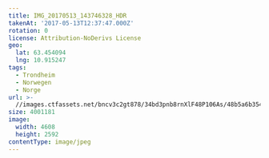 ```yaml
---
title: IMG_20170513_143746328_HDR
takenAt: '2017-05-13T12:37:47.000Z'
rotation: 0
license: Attribution-NoDerivs License
geo:
  lat: 63.454094
  lng: 10.915247
tags:
  - Trondheim
  - Norwegen
  - Norge
url: >-
  //images.ctfassets.net/bncv3c2gt878/34bd3pnb8rnXlF48P106As/48b5a6b354ce958390a11c388a6360b9/img_20170513_143746328_hdr_34488689172_o
size: 4001181
image:
  width: 4608
  height: 2592
contentType: image/jpeg
---
```


